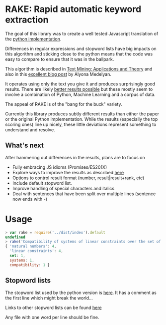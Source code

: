 # RAKE: Rapid automatic keyword extraction

The goal of this library was to create a well tested Javascript translation of the
[python implementation](https://github.com/zelandiya/RAKE-tutorial).

Differences in regular expressions and stopword lists have big impacts on this algorithm and
sticking close to the python means that the code was easy to compare to ensure
that it was in the ballpark.

This algorithm is described in [Text Mining: Applications and
Theory](https://www.amazon.ca/Text-Mining-Applications-Michael-Berry/dp/0470749822)
and also in this [excellent blog
post](https://www.airpair.com/nlp/keyword-extraction-tutorial) by Alyona
Medelyan.

It operates using only the text you give it and produces surprisingly good
results. There are likely [better results
possible](http://bdewilde.github.io/blog/2014/09/23/intro-to-automatic-keyphrase-extraction/)
but these mostly seem to involve a combination of Python, Machine Learning and
a corpus of data.

The appeal of RAKE is of the "bang for the buck" variety.

Currently this library produces subtly different results than either the paper
or the original Python implementation. While the results (especially the top
scoring ones) line up nicely, these little deviations represent something to
understand and resolve.

## What's next

After hammering out differences in the results, plans are to focus on

* Fully embracing JS idioms (Promises/ES201X)
* Explore ways to improve the results as described
  [here](https://www.ijarcsse.com/docs/papers/Volume_6/5_May2016/V6I5-0392.pdf)
* Options to control result format (number, result|result+rank, etc)
* Include default stopword list.
* Improve handling of special characters and italics
* Deal with sentences that have been split over multiple lines (sentence now ends with -)

# Usage

```javascript
> var rake = require('../dist/index').default
undefined
> rake('Compatibility of systems of linear constraints over the set of natural numbers', 'test/data/salton_1971_smartstoplist.txt').then(console.log)
{ 'natural numbers': 4,
  'linear constraints': 4,
  set: 1,
  systems: 1,
  compatibility: 1 }
```

## Stopword lists

The stopword list used by the python version is [here](https://github.com/zelandiya/RAKE-tutorial/blob/master/SmartStoplist.txt).
It has a comment as the first line which might break the world...

Links to other stopword lists can be found [here](http://trialstravails.blogspot.ca/2014/04/fox-stop-words-list.html)

Any file with one word per line should be fine.
